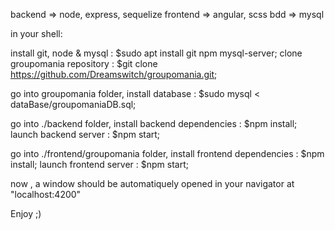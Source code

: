 backend => node, express, sequelize
frontend => angular, scss
bdd => mysql


in your shell:

install git, node & mysql : $sudo apt install git npm mysql-server;
clone groupomania repository : $git clone https://github.com/Dreamswitch/groupomania.git;

go into groupomania folder,
install database : $sudo mysql < dataBase/groupomaniaDB.sql;

go into ./backend folder,
install backend dependencies : $npm install;
launch backend server : $npm start;

go into ./frontend/groupomania folder,
install frontend dependencies : $npm install;
launch frontend server : $npm start;

now , a window should be automatiquely opened in your navigator at "localhost:4200"

Enjoy ;)
